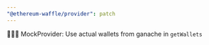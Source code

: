 ```yaml
---
"@ethereum-waffle/provider": patch
---
```


👩🏻‍🍳 MockProvider: Use actual wallets from ganache in `getWallets`
